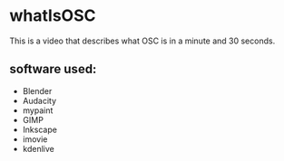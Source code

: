 # whatIsOSC
This is a video that describes what OSC is in a minute and 30 seconds.

## software used:

* Blender
* Audacity
* mypaint
* GIMP
* Inkscape
* imovie
* kdenlive
